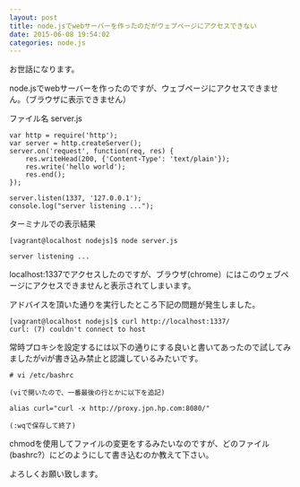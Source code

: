 ```yaml
---
layout: post
title: node.jsでwebサーバーを作ったのだがウェブページにアクセスできない
date: 2015-06-08 19:54:02
categories: node.js
---
```

<!-- {% raw %} -->
<p>お世話になります。</p>

<p>node.jsでwebサーバーを作ったのですが、ウェブページにアクセスできません。（ブラウザに表示できません）</p>

<p>ファイル名 server.js</p>

<pre><code>var http = require('http');
var server = http.createServer();
server.on('request', function(req, res) {
    res.writeHead(200, {'Content-Type': 'text/plain'});
    res.write('hello world');
    res.end();
});

server.listen(1337, '127.0.0.1');
console.log("server listening ...");
</code></pre>

<p>ターミナルでの表示結果</p>

<pre><code>[vagrant@localhost nodejs]$ node server.js

server listening ...
</code></pre>

<p>localhost:1337でアクセスしたのですが、ブラウザ(chrome）にはこのウェブページにアクセスできませんと表示されてしまいます。</p>

<p>アドバイスを頂いた通りを実行したところ下記の問題が発生しました。</p>

<pre><code>[vagrant@localhost nodejs]$ curl http://localhost:1337/
curl: (7) couldn't connect to host
</code></pre>

<p>常時プロキシを設定するには以下の通りにする良いと書いてあったので試してみましたがviが書き込み禁止と認識しているみたいです。</p>

<pre><code># vi /etc/bashrc

(viで開いたので、一番最後の行とかに以下を追記)

alias curl="curl -x http://proxy.jpn.hp.com:8080/"

(:wqで保存して終了)
</code></pre>

<p>chmodを使用してファイルの変更をするみたいなのですが、どのファイル(bashrc?）にどのようにして書き込むのか教えて下さい。</p>

<p>よろしくお願い致します。</p>
<!-- {% endraw %} -->
